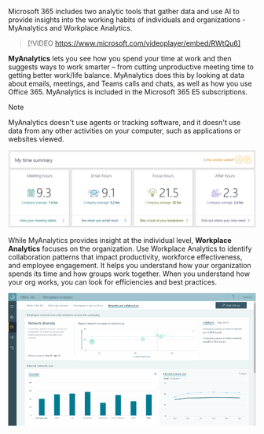 Microsoft 365 includes two analytic tools that gather data  and use AI to provide insights into the working habits of individuals and organizations - MyAnalytics and Workplace Analytics. 

>[!VIDEO https://www.microsoft.com/videoplayer/embed/RWtQu6]

**MyAnalytics** lets you see how you spend your time at work and then suggests ways to work smarter – from cutting unproductive meeting time to getting better work/life balance. MyAnalytics does this by looking at data about emails, meetings, and Teams calls and chats, as well as how you use Office 365. MyAnalytics is included in the Microsoft 365 E5 subscriptions. 

>[!NOTE]
> MyAnalytics doesn't use agents or tracking software, and it doesn't use data from any other activities on your computer, such as applications or websites viewed. 

![MyAnalytics image](../media/2-myanalytics.png)

While MyAnalytics provides insight at the individual level, **Workplace Analytics** focuses on the organization. Use Workplace Analytics to identify collaboration patterns that impact productivity, workforce effectiveness, and employee engagement. It helps you understand how your organization spends its time and how groups work together. When you understand how your org works, you can look for efficiencies and best practices.

![Workplace analytics](../media/3-workplace-analytics.png)

